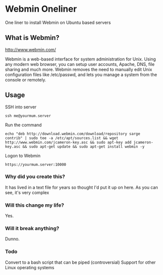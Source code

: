 # Webmin Oneliner
One liner to install Webmin on Ubuntu based servers

## What is Webmin?

http://www.webmin.com/

Webmin is a web-based interface for system administration for Unix. Using any modern web browser, you can setup user accounts, Apache, DNS, file sharing and much more. Webmin removes the need to manually edit Unix configuration files like /etc/passwd, and lets you manage a system from the console or remotely.

## Usage

SSH into server
~~~~
ssh me@yourmum.server
~~~~
Run the command
~~~~
echo "deb http://download.webmin.com/download/repository sarge contrib" | sudo tee -a /etc/apt/sources.list && wget http://www.webmin.com/jcameron-key.asc && sudo apt-key add jcameron-key.asc && sudo apt-get update && sudo apt-get install webmin -y
~~~~
Logon to Webmin
~~~~
https://yourmum.server:10000
~~~~

### Why did you create this?

It has lived in a text file for years so thought I'd put it up on here. As you can see, it's very complex

### Will this change my life?

Yes.

### Will it break anything?

Dunno.

### Todo

Convert to a bash script that can be piped (controversial)
Support for other Linux operating systems
